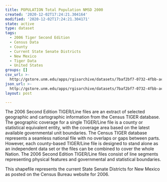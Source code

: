```yaml
---
title: POPULATION Total Population NMSD 2000
created: '2020-12-02T17:24:21.304164'
modified: '2020-12-02T17:24:21.304171'
state: active
type: dataset
tags:
  - 2006 Tiger Second Edition
  - Census Data
  - County
  - Current State Senate Districts
  - New Mexico
  - Tiger Data
  - United States
groups: []
csv_url: >-
  http://gstore.unm.edu/apps/rgisarchive/datasets/7baf2bf7-0732-4fbb-ac44-31f9a0465dec/nms314data216224668_sts_view.derived.csv
json_url: >-
  http://gstore.unm.edu/apps/rgisarchive/datasets/7baf2bf7-0732-4fbb-ac44-31f9a0465dec/nms314data216224668_sts_view.derived.json
layout: post

---
```

The 2006 Second Edition TIGER/Line files are an extract of selected geographic and cartographic information from the Census TIGER database.  The geographic coverage for a single TIGER/Line file is a county or statistical equivalent entity, with the coverage area based on the latest available governmental unit boundaries. The Census TIGER database represents a seamless national file with no overlaps or gaps between parts.  However, each county-based TIGER/Line file is designed to stand alone as an independent data set or the files can be combined to cover the whole Nation.  The 2006 Second Edition  TIGER/Line files consist of line segments representing physical features and governmental and statistical boundaries.  

This shapefile represents the current State Senate Districts for New Mexico as posted on the Census Bureau website for 2006.
